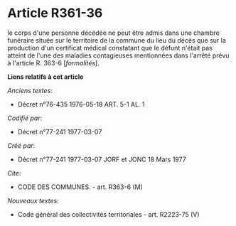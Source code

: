 # Article R361-36

le corps d'une personne décédée ne peut être admis dans une chambre funéraire située sur le territoire de la commune du lieu
du décès que sur la production d'un certificat médical constatant que le défunt n'était pas atteint de l'une des maladies
contagieuses mentionnées dans l'arrêté prévu à l'article R. 363-6 [*formalités*].

**Liens relatifs à cet article**

_Anciens textes_:

  - Décret n°76-435 1976-05-18 ART. 5-1 AL. 1

_Codifié par_:

  - Décret n°77-241 1977-03-07

_Créé par_:

  - Décret n°77-241 1977-03-07 JORF et JONC 18 Mars 1977

_Cite_:

  - CODE DES COMMUNES. - art. R363-6 (M)

_Nouveaux textes_:

  - Code général des collectivités territoriales - art. R2223-75 (V)
